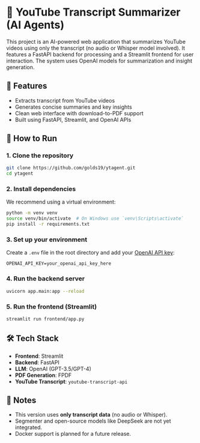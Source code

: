 # 🎥 YouTube Transcript Summarizer (AI Agents)

This project is an AI-powered web application that summarizes YouTube videos using only the transcript (no audio or Whisper model involved). It features a FastAPI backend for processing and a Streamlit frontend for user interaction. The system uses OpenAI models for summarization and insight generation.

## 🔧 Features

- Extracts transcript from YouTube videos
- Generates concise summaries and key insights
- Clean web interface with download-to-PDF support
- Built using FastAPI, Streamlit, and OpenAI APIs

## 🚀 How to Run

### 1. Clone the repository

```bash
git clone https://github.com/golds19/ytagent.git
cd ytagent
````

### 2. Install dependencies

We recommend using a virtual environment:

```bash
python -m venv venv
source venv/bin/activate  # On Windows use `venv\Scripts\activate`
pip install -r requirements.txt
```

### 3. Set up your environment

Create a `.env` file in the root directory and add your [OpenAI API key](https://platform.openai.com/account/api-keys):

```
OPENAI_API_KEY=your_openai_api_key_here
```

### 4. Run the backend server

```bash
uvicorn app.main:app --reload
```

### 5. Run the frontend (Streamlit)

```bash
streamlit run frontend/app.py
```

## 🛠 Tech Stack

* **Frontend**: Streamlit
* **Backend**: FastAPI
* **LLM**: OpenAI (GPT-3.5/GPT-4)
* **PDF Generation**: FPDF
* **YouTube Transcript**: `youtube-transcript-api`

## 📌 Notes

* This version uses **only transcript data** (no audio or Whisper).
* Segmenter and open-source models like DeepSeek are not yet integrated.
* Docker support is planned for a future release.

